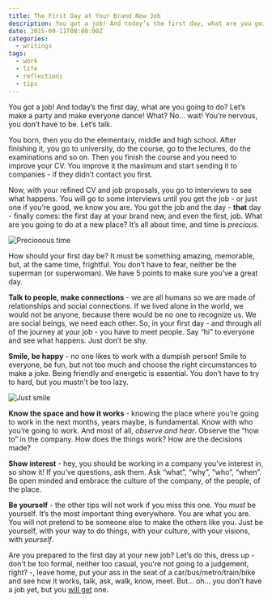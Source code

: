 ```yaml
---
title: The First Day at Your Brand New Job
description: You got a job! And today’s the first day, what are you going to do? Let’s make a party and make everyone dance! What? No… wait! You’re nervous, you don’t have to be. Let’s talk.
date: 2015-09-11T08:00:00Z
categories:
  - writings
tags:
  - work
  - life
  - reflections
  - tips
---
```


You got a job! And today’s the first day, what are you going to do? Let’s make a party and make everyone dance! What? No… wait! You’re nervous, you don’t have to be. Let’s talk.

<!--more-->

You born, then you do the elementary, middle and high school. After finishing it, you go to university, do the course, go to the lectures, do the examinations and so on. Then you finish the course and you need to improve your CV. You improve it the maximum and start sending it to companies - if they didn’t contact you first.

Now, with your refined CV and job proposals, you go to interviews to see what happens. You will go to some interviews until you get the job - or just one if you’re good, we know you are. You got the job and the day - **that** day - finally comes: the first day at your brand new, and even the first, job. What are you going to do at a new place? It’s all about time, and time is *precious*.

![Preciooous time](https://media.hacdias.com/2015-09-11-time-precious.jpeg)

How should your first day be? It must be something amazing, memorable, but, at the same time, frightful. You don’t have to fear, neither be the superman (or superwoman). We have 5 points to make sure you’ve a great day.

**Talk to people, make connections** - we are all humans so we are made of relationships and social connections. If we lived alone in the world, we would not be anyone, because there would be no one to recognize us. We are social beings, we need each other. So, in your first day - and through all of the journey at your job - you have to meet people. Say “hi” to everyone and see what happens. Just don’t be shy.

**Smile, be happy** - no one likes to work with a dumpish person! Smile to everyone, be fun, but not too much and choose the right circumstances to make a joke. Being friendly and energetic is essential. You don’t have to try to hard, but you mustn’t be too lazy.

![Just smile](https://media.hacdias.com/2015-09-11-mr-bean.jpeg)

**Know the space and how it works** - knowing the place where you’re going to work in the next months, years maybe, is fundamental. Know with who you’re going to work. And most of all, *observe and hear*. Observe the “how to” in the company. How does the things work? How are the decisions made?

**Show interest** - hey, you should be working in a company you’ve interest in, so show it! If you’ve questions, ask them. Ask “what”, “why”, “who”, “when”. Be open minded and embrace the culture of the company, of the people, of the place.

**Be yourself** - the other tips will not work if you miss this one. You *must* be yourself. It’s the most important thing everywhere. You are what you are. You will not pretend to be someone else to make the others like you. Just be yourself, with your way to do things, with your culture, with your visions, with *yourself*.

Are you prepared to the first day at your new job? Let’s do this, dress up - don't be too formal, neither too casual, you're not going to a judgement, right? -, leave home, put your ass in the seat of a car/bus/metro/train/bike and see how it works, talk, ask, walk, know, meet. But… oh… you don’t have a job yet, but you [will get](https://landing.jobs/talent/join) one.

